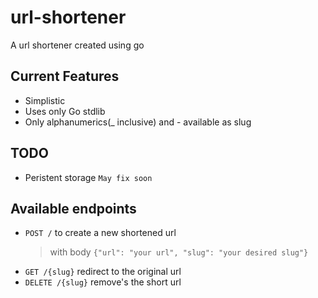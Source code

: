 # url-shortener
A url shortener created using go

## Current Features
- Simplistic
- Uses only Go stdlib
- Only alphanumerics(_ inclusive) and - available as slug

## TODO
- Peristent storage `May fix soon`

## Available endpoints
- `POST /` to create a new shortened url
	> with body `{"url": "your url", "slug": "your desired slug"}`
- `GET /{slug}` redirect to the original url
- `DELETE /{slug}` remove's the short url
